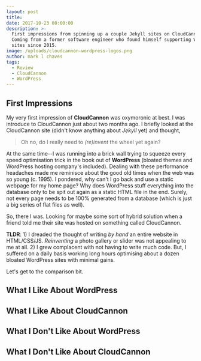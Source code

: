 ```yaml
---
layout: post
title:
date: 2017-10-23 00:00:00
description: >-
  First impressions from spinning up a couple Jekyll sites on CloudCannon.
  Coming from a former software engineer who found himself supporting WordPress
  sites since 2015.
image: /uploads/cloudcannon-wordpress-logos.png
author: mark l chaves
tags:
  - Review
  - CloudCannon
  - WordPress
---
```


## First Impressions

My very first impression of **CloudCannon** was oxymoronic at best. I was introduce to CloudCannon just about two months ago. I briefly looked at the CloudCannon site (didn't know anything about *Jekyll* yet) and thought,

> Oh no, do I really need to *(re)invent* the wheel yet again?

At the same time--I was running into a brick wall trying to squeeze every speed optimisation trick in the book out of **WordPress** (bloated themes and WordPress hosting company's included). Dealing with these performance headaches made me reminisce about the good old times when the web was so young (c. 1995). I pondered, why can't I go back and use a static webpage for my home page? Why does WordPress stuff everything into the database only to be spit out again as a static HTML file in the end. Surely, not every page needs to be 100% generated from a database (which is just a big series of flat files as well).

So, there I was. Looking for maybe some sort of hybrid solution when a friend told me their site was hosted on something called CloudCannon.

**TLDR**\: 1) I dreaded the thought of writing *by hand* an entire website in HTML/CSS/JS. *Reinventing* a photo gallery or slider was not appealing to me at all. 2) I grew complacent with not having to write much code. But, I suffered on a daily basis working long hours optimising about a dozen bloated WordPress sites with minimal gains.

Let's get to the comparison bit.

## What I Like About WordPress

## What I Like About CloudCannon

## What I Don't Like About WordPress

## What I Don't Like About CloudCannon